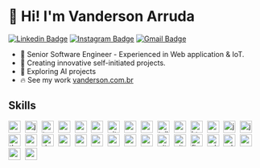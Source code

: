 
# 👋 Hi! I'm Vanderson Arruda

[![Linkedin Badge](https://img.shields.io/badge/-vandersonarruda-484f58?style=flat-square&labelColor=279EFF&logo=Linkedin&logoColor=white&link=https://www.linkedin.com/in/vandersonarruda/)](https://www.linkedin.com/in/vandersonarruda/) 
[![Instagram Badge](https://img.shields.io/badge/-@vandersonarruda-484f58?style=flat-square&labelColor=E1306C&logo=instagram&logoColor=white&link=https://www.instagram.com/vandersonarruda/)](https://www.instagram.com/vandersonarruda/) 
[![Gmail Badge](https://img.shields.io/badge/-contato@vanderson.com.br-484f58?style=flat-square&labelColor=DB4437&logo=Gmail&logoColor=white&link=mailto:contato@vanderson.com.br)](mailto:contato@vanderson.com.br)

- 🚀 Senior Software Engineer - Experienced in Web application & IoT.
- 🌱 Creating innovative self-initiated projects.
- 🔬 Exploring AI projects
- 🔥 See my work [vanderson.com.br](http://vanderson.com.br)


## Skills
<div align="left">
  <img src="https://skillicons.dev/icons?i=react" height="24" alt="react logo"  />
  <img width="1" />
  <img src="https://skillicons.dev/icons?i=js" height="24" alt="javascript logo"  />
  <img width="1" />
  <img src="https://skillicons.dev/icons?i=ts" height="24" alt="typescript logo"  />
  <img width="1" />
  <img src="https://skillicons.dev/icons?i=nodejs" height="24" alt="nodejs logo"  />
  <img width="1" />
  <img src="https://skillicons.dev/icons?i=py" height="24" alt="python logo"  />
  <img width="1" />
  <img src="https://skillicons.dev/icons?i=nextjs" height="24" alt="nextjs logo"  />
  <img width="1" />
  <img src="https://skillicons.dev/icons?i=vite" height="24" alt="vite logo"  />
  <img width="1" />
  <img src="https://skillicons.dev/icons?i=nestjs" height="24" alt="nestjs logo"  />
  <img width="1" />
  <img src="https://skillicons.dev/icons?i=express" height="24" alt="express logo"  />
  <img width="1" />
  <img src="https://skillicons.dev/icons?i=tailwind" height="24" alt="tailwindcss logo"  />
  <img width="1" />
  <img src="https://skillicons.dev/icons?i=redux" height="24" alt="redux logo"  />
  <img width="1" />
  <img src="https://skillicons.dev/icons?i=html" height="24" alt="html5 logo"  />
  <img width="1" />
  <img src="https://skillicons.dev/icons?i=css" height="24" alt="css3 logo"  />
  <img width="1" />
  <img src="https://skillicons.dev/icons?i=jquery" height="24" alt="jquery logo"  />
  <img width="1" />
  <img src="https://skillicons.dev/icons?i=jest" height="24" alt="jest logo"  />
  <img width="1" />
  <img src="https://skillicons.dev/icons?i=threejs" height="24" alt="threejs logo"  />
  <img width="1" />
  <img src="https://skillicons.dev/icons?i=sass" height="24" alt="sass logo"  />
  <img width="1" />
  <img src="https://skillicons.dev/icons?i=docker" height="24" alt="docker logo"  />
  <img width="1" />
  <img src="https://skillicons.dev/icons?i=postgres" height="24" alt="postgresql logo"  />
  <img width="1" />
  <img src="https://skillicons.dev/icons?i=mysql" height="24" alt="mysql logo"  />
  <img width="1" />
  <img src="https://skillicons.dev/icons?i=redis" height="24" alt="redis logo"  />
  <img width="1" />
  <img src="https://skillicons.dev/icons?i=kafka" height="24" alt="apachekafka logo"  />
  <img width="1" />
  <img src="https://skillicons.dev/icons?i=aws" height="24" alt="amazonwebservices logo"  />
  <img width="1" />
  <img src="https://skillicons.dev/icons?i=vercel" height="24" alt="vercel logo"  />
  <img width="1" />
  <img src="https://skillicons.dev/icons?i=github" height="24" alt="github logo"  />
  <img width="1" />
  <img src="https://skillicons.dev/icons?i=githubactions" height="24" alt="githubactions logo"  />
  <img width="1" />
  <img src="https://skillicons.dev/icons?i=figma" height="24" alt="figma logo"  />
  <img width="1" />
  <img src="https://skillicons.dev/icons?i=ps" height="24" alt="adobephotoshop logo"  />
  <img width="1" />
  <img src="https://skillicons.dev/icons?i=ai" height="24" alt="adobeillustrator logo"  />
  <img width="1" />
  <img src="https://skillicons.dev/icons?i=arduino" height="24" alt="arduino logo"  />
  <img width="1" />
  <img src="https://skillicons.dev/icons?i=raspberrypi" height="24" alt="raspberrypi logo"  />
  <img width="1" />
  <img src="https://cdn.jsdelivr.net/gh/devicons/devicon/icons/msdos/msdos-original.svg" height="24" alt="msdos logo"  />
</div>
